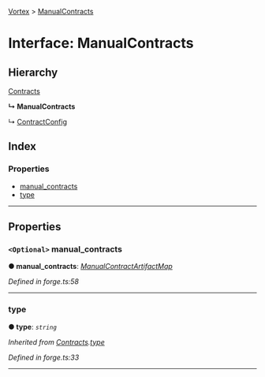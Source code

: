 [Vortex](../README.md) > [ManualContracts](../interfaces/manualcontracts.md)

# Interface: ManualContracts

## Hierarchy

 [Contracts](contracts.md)

**↳ ManualContracts**

↳  [ContractConfig](contractconfig.md)

## Index

### Properties

* [manual_contracts](manualcontracts.md#manual_contracts)
* [type](manualcontracts.md#type)

---

## Properties

<a id="manual_contracts"></a>

### `<Optional>` manual_contracts

**● manual_contracts**: *[ManualContractArtifactMap](manualcontractartifactmap.md)*

*Defined in forge.ts:58*

___
<a id="type"></a>

###  type

**● type**: *`string`*

*Inherited from [Contracts](contracts.md).[type](contracts.md#type)*

*Defined in forge.ts:33*

___

